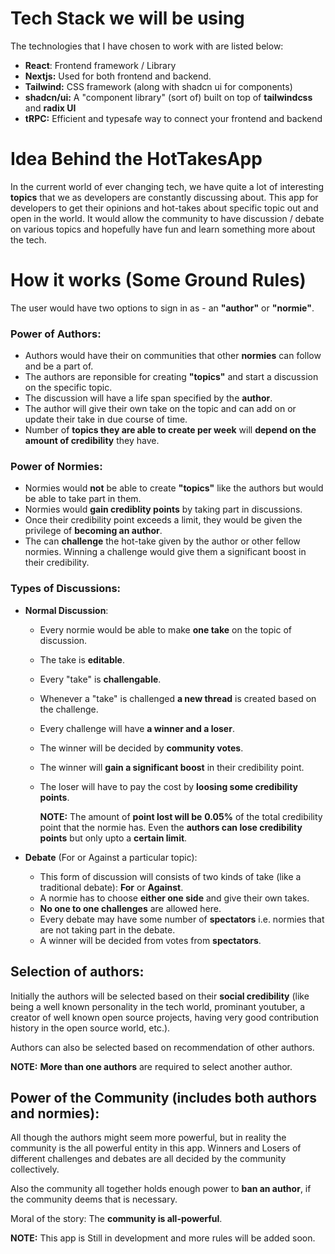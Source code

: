 # Tech Stack we will be using

The technologies that I have chosen to work with are listed below:

- **React**: Frontend framework / Library
- **Nextjs:** Used for both frontend and backend.
- **Tailwind:** CSS framework (along with shadcn ui for components)
- **shadcn/ui:** A "component library" (sort of) built on top of **tailwindcss** and **radix UI**
- **tRPC:** Efficient and typesafe way to connect your frontend and backend

# Idea Behind the HotTakesApp

In the current world of ever changing tech, we have quite a lot of interesting **topics** that we as developers are constantly discussing about. This app for developers to get their opinions and hot-takes about specific topic out and open in the world. It would allow the community to have discussion / debate on various topics and hopefully have fun and learn something more about the tech.

# How it works (Some Ground Rules)

The user would have two options to sign in as - an **"author"** or **"normie"**.

### **Power of Authors**:

- Authors would have their on communities that other **normies** can follow and be a part of.
- The authors are reponsible for creating **"topics"** and start a discussion on the specific topic.
- The discussion will have a life span specified by the **author**.
- The author will give their own take on the topic and can add on or update their take in due course of time.
- Number of **topics they are able to create per week** will **depend on the amount of credibility** they have.

### **Power of Normies**:

- Normies would **not** be able to create **"topics"** like the authors but would be able to take part in them.
- Normies would **gain crediblity points** by taking part in discussions.
- Once their credibility point exceeds a limit, they would be given the privilege of **becoming an author**.
- The can **challenge** the hot-take given by the author or other fellow normies. Winning a challenge would give them a significant boost in their credibility.

### **Types of Discussions:**

- **Normal Discussion**:

  - Every normie would be able to make **one take** on the topic of discussion.
  - The take is **editable**.
  - Every "take" is **challengable**.
  - Whenever a "take" is challenged **a new thread** is created based on the challenge.
  - Every challenge will have **a winner and a loser**.
  - The winner will be decided by **community votes**.
  - The winner will **gain a significant boost** in their credibility point.
  - The loser will have to pay the cost by **loosing some credibility points**.

    **NOTE:** The amount of **point lost will be** **0.05%** of the total credibility point that the normie has. Even the **authors can lose credibility points** but only upto a **certain limit**.

- **Debate** (For or Against a particular topic):
  - This form of discussion will consists of two kinds of take (like a traditional debate): **For** or **Against**.
  - A normie has to choose **either one side** and give their own takes.
  - **No one to one challenges** are allowed here.
  - Every debate may have some number of **spectators** i.e. normies that are not taking part in the debate.
  - A winner will be decided from votes from **spectators**.

## **Selection of authors:**

Initially the authors will be selected based on their **social credibility** (like being a well known personality in the tech world, prominant youtuber, a creator of well known open source projects, having very good contribution history in the open source world, etc.).

Authors can also be selected based on recommendation of other authors.

**NOTE:** **More than one authors** are required to select another author.

## **Power of the Community** (includes both authors and normies):

All though the authors might seem more powerful, but in reality the community is the all powerful entity in this app. Winners and Losers of different challenges and debates are all decided by the community collectively.

Also the community all together holds enough power to **ban an author**, if the community deems that is necessary.

Moral of the story: The **community is all-powerful**.

**NOTE:** This app is Still in development and more rules will be added soon.
